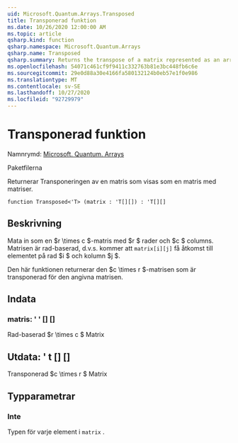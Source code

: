 ```yaml
---
uid: Microsoft.Quantum.Arrays.Transposed
title: Transponerad funktion
ms.date: 10/26/2020 12:00:00 AM
ms.topic: article
qsharp.kind: function
qsharp.namespace: Microsoft.Quantum.Arrays
qsharp.name: Transposed
qsharp.summary: Returns the transpose of a matrix represented as an array of arrays.
ms.openlocfilehash: 54071c461cf9f9411c332763b81e3bc448fb6c6e
ms.sourcegitcommit: 29e0d88a30e4166fa580132124b0eb57e1f0e986
ms.translationtype: MT
ms.contentlocale: sv-SE
ms.lasthandoff: 10/27/2020
ms.locfileid: "92729979"
---
```

# <a name="transposed-function"></a>Transponerad funktion

Namnrymd: [Microsoft. Quantum. Arrays](xref:Microsoft.Quantum.Arrays)

Paketfilerna [](https://nuget.org/packages/)


Returnerar Transponeringen av en matris som visas som en matris med matriser.

```qsharp
function Transposed<'T> (matrix : 'T[][]) : 'T[][]
```


## <a name="description"></a>Beskrivning

Mata in som en $r \times c $-matris med $r $ rader och $c $ columns.  Matrisen är rad-baserad, d.v.s. kommer att `matrix[i][j]` få åtkomst till elementet på rad $i $ och kolumn $j $.

Den här funktionen returnerar den $c \times r $-matrisen som är transponerad för den angivna matrisen.

## <a name="input"></a>Indata

### <a name="matrix--t"></a>matris: ' ' [] []

Rad-baserad $r \times c $ Matrix



## <a name="output--t"></a>Utdata: ' t [] []

Transponerad $c \times r $ Matrix

## <a name="type-parameters"></a>Typparametrar

### <a name="t"></a>Inte

Typen för varje element i `matrix` .